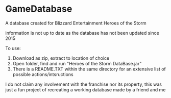 # GameDatabase
A database created for Blizzard Entertainment Heroes of the Storm 

information is not up to date as the database has not been updated since 2015

To use:

1. Download as zip, extract to location of choice
2. Open folder, find and run "Heroes of the Storm DataBase.jar"
3. There is a README.TXT within the same directory for an extensive list of possible actions/intsructions

I do not claim any involvement with the franchise nor its property, this was just a fun project of recreating a working database made by a friend and me
